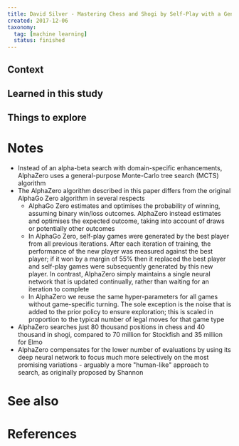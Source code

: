 ```yaml
---
title: David Silver - Mastering Chess and Shogi by Self-Play with a General Reinforcement Learning Algorithm (2017)
created: 2017-12-06
taxonomy:
  tag: [machine learning]
  status: finished
---
```


## Context

## Learned in this study

## Things to explore

# Notes
* Instead of an alpha-beta search with domain-specific enhancements, AlphaZero uses a general-purpose Monte-Carlo tree search (MCTS) algorithm
* The AlphaZero algorithm described in this paper differs from the original AlphaGo Zero algorithm in several respects
	* AlphaGo Zero estimates and optimises the probability of winning, assuming binary win/loss outcomes. AlphaZero instead estimates and optimises the expected outcome, taking into account of draws or potentially other outcomes
	* In AlphaGo Zero, self-play games were generated by the best player from all previous iterations. After each iteration of training, the performance of the new player was measured against the best player; if it won by a margin of 55% then it replaced the best player and self-play games were subsequently generated by this new player. In contrast, AlphaZero simply maintains a single neural network that is updated continually, rather than waiting for an iteration to complete
	* In AlphaZero we reuse the same hyper-parameters for all games without game-specific turning. The sole exception is the noise that is added to the prior policy to ensure exploration; this is scaled in proportion to the typical number of legal moves for that game type
* AlphaZero searches just 80 thousand positions in chess and 40 thousand in shogi, compared to 70 million for Stockfish and 35 million for Elmo
* AlphaZero compensates for the lower number of evaluations by using its deep neural network to focus much more selectively on the most promising variations - arguably a more "human-like" approach to search, as originally proposed by Shannon

# See also

# References
